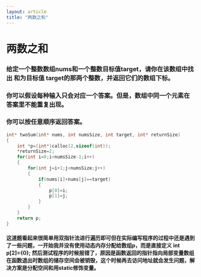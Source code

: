 ```yaml
---
layout: article
title: "两数之和"
---
```


# 两数之和

### 给定一个整数数组nums和一个整数目标值target，请你在该数组中找出 和为目标值 	target的那两个整数，并返回它们的数组下标。

### 你可以假设每种输入只会对应一个答案。但是，数组中同一个元素在答案里不能重复出现。

### 你可以按任意顺序返回答案。

```c
int* twoSum(int* nums, int numsSize, int target, int* returnSize)
{
    int *p=(int*)calloc(2,sizeof(int));
    *returnSize=2;
    for(int i=0;i<numsSize-1;i++)
    {
        for(int j=i+1;j<numsSize;j++)
        {
            if(nums[i]+nums[j]==target)
            {
                p[0]=i;
                p[1]=j;
            }
        }
    }
    return p;
}
```

#### 这道题看起来很简单用双指针法进行遍历即可但在实际编写程序的过程中还是遇到了一些问题，一开始我并没有使用动态内存分配给数组p，而是直接定义 int p[2]={0}; 然后测试程序的时候报错了，原因是函数返回的指针指向局部变量数组在函数退出时数组的储存空间会被销毁，这个时候再去访问地址就会发生问题，解决方案是分配空间和用static修饰变量。

 

